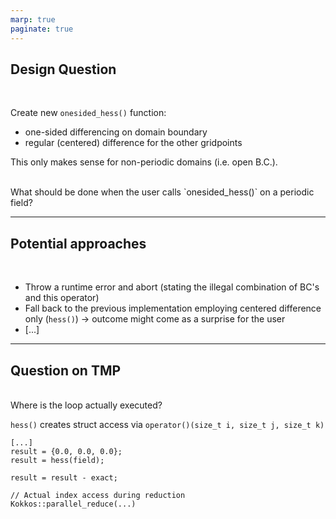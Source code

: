 ```yaml
---
marp: true
paginate: true
---
```

<!-- theme: gaia -->
## Design Question
<br/>

Create new `onesided_hess()` function:

* one-sided differencing on domain boundary
* regular (centered) difference for the other gridpoints

This only makes sense for non-periodic domains (i.e. open B.C.).

<br/>
What should be done when the user calls `onesided_hess()`  on a periodic field?

---
## Potential approaches
<br/>

* Throw a runtime error and abort (stating the illegal combination of BC's and this operator)
* Fall back to the previous implementation employing centered difference only (`hess()`) -> outcome might come as a surprise for the user
* \[...\]


---
## Question on TMP
<br/>
Where is the loop actually executed?


`hess()` creates struct access via `operator()(size_t i, size_t j, size_t k)`



```
[...]
result = {0.0, 0.0, 0.0};
result = hess(field);    
                         
result = result - exact;

// Actual index access during reduction
Kokkos::parallel_reduce(...)
```